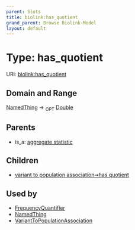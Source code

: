 ```yaml
---
parent: Slots
title: biolink:has_quotient
grand_parent: Browse Biolink-Model
layout: default
---
```


# Type: has_quotient




URI: [biolink:has_quotient](https://w3id.org/biolink/vocab/has_quotient)

## Domain and Range

[NamedThing](NamedThing.md) ->  <sub>OPT</sub> [Double](types/Double.md)

## Parents

 *  is_a: [aggregate statistic](aggregate_statistic.md)

## Children

 *  [variant to population association➞has quotient](variant_to_population_association_has_quotient.md)

## Used by

 * [FrequencyQuantifier](FrequencyQuantifier.md)
 * [NamedThing](NamedThing.md)
 * [VariantToPopulationAssociation](VariantToPopulationAssociation.md)
